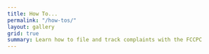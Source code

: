 ```yaml
---
title: How To...
permalink: "/how-tos/"
layout: gallery
grid: true
summary: Learn how to file and track complaints with the FCCPC
---
```


